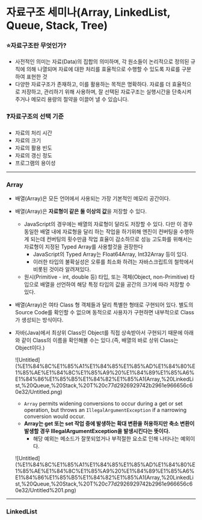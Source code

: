 # 자료구조 세미나(Array, LinkedList, Queue, Stack, Tree)

### ⭐️자료구조란 무엇인가?

- 사전적인 의미는 자료(Data)의 집합의 의미하며, 각 원소들이 논리적으로 정의된 규칙에 의해 나열되며 자료에 대한 처리를 효율적으로 수행할 수 있도록 자료를 구분하여 표현한 것
- 다양한 자료구조가 존재하고, 이를 활용하는 목적은 명확하다. 자료를 더 효율적으로 저장하고, 관리하기 위해 사용하며, 잘 선택된 자료구조는 실행시간을 단축시켜주거나 메모리 용량의 절약을 이끌어 낼 수 있습니다.

### ❓자료구조의 선택 기준

- 자료의 처리 시간
- 자료의 크기
- 자료의 활용 빈도
- 자료의 갱신 정도
- 프로그램의 용이성

---

### Array

- 배열(Array)은 모든 언어에서 사용되는 가장 기본적인 메모리 공간이다.
- 배열(Array)은 **자료형이 같은 둘 이상의 값**을 저장할 수 있다.
    - JavaScript의 경우에는 배열의 자료형이 달라도 저장할 수 있다. 다만 이 경우 동일한 배열 내에 자료형을 달리 하는 작업을 하기위해 엔진이 컨버팅을 수행하게 되는데 컨버팅의 횟수만큼 작업 효율이 감소하므로 성능 고도화를 위해서는 자료형이 지정된 Typed Array를 사용할것을 권장한다
        - JavaScript의 Typed Array는 Float64Array, Int32Array 등이 있다.
        - 이러한 타입의 불확실성은 오류를 최소화 하려는 자바스크립트의 철학에서 비롯된 것이라 알려져있다.
    - 원시(Primitive - int, double 등) 타입, 또는 객체(Object, non-Primitive) 타입으로 배열을 선언하여 해당 특정 타입의 값을 공간의 크기에 따라 저장할 수 있다.
- 배열(Array)은 여타 Class 형 객체들과 달리 특별한 형태로 구현되어 있다. 별도의 Source Code를 확인할 수 없으며 동적으로 사용자가 구현하면 내부적으로 Class가 생성되는 방식이다.
- 자바(Java)에서 최상위 Class인 Object를 직접 상속받아서 구현되기 때문에 아래와 같이 Class의 이름을 확인해볼 수는 있다.(즉, 배열의 바로 상위 Class는 Object이다.)
    
    ![Untitled](%E1%84%8C%E1%85%A1%E1%84%85%E1%85%AD%E1%84%80%E1%85%AE%E1%84%8C%E1%85%A9%20%E1%84%89%E1%85%A6%E1%84%86%E1%85%B5%E1%84%82%E1%85%A1(Array,%20LinkedList,%20Queue,%20Stack,%20T%20c77d2926929742b2961e966656c60e32/Untitled.png)
    
    - `Array` permits widening conversions to occur during a get or set operation, but throws an `IllegalArgumentException` if a narrowing conversion would occur.
    - **Array는 get 또는 set 작업 중에 발생하는 확대 변환을 허용하지만 축소 변환이 발생할 경우 IllegalArgumentException을 발생시킨다는 뜻이다.**
        - 해당 예외는 메소드가 잘못되었거나 부적절한 요소로 인해 나타나는 예외이다.
    
    ![Untitled](%E1%84%8C%E1%85%A1%E1%84%85%E1%85%AD%E1%84%80%E1%85%AE%E1%84%8C%E1%85%A9%20%E1%84%89%E1%85%A6%E1%84%86%E1%85%B5%E1%84%82%E1%85%A1(Array,%20LinkedList,%20Queue,%20Stack,%20T%20c77d2926929742b2961e966656c60e32/Untitled%201.png)
    

---

### LinkedList